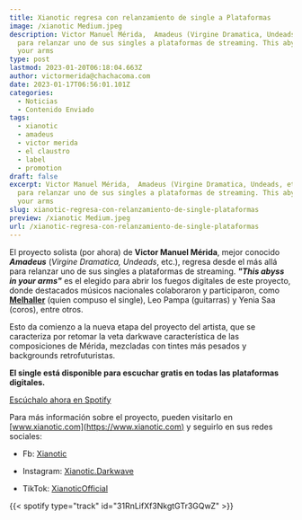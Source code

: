 ```yaml
---
title: Xianotic regresa con relanzamiento de single a Plataformas
image: /xianotic Medium.jpeg
description: Victor Manuel Mérida,  Amadeus (Virgine Dramatica, Undeads, etc.), regresa
  para relanzar uno de sus singles a plataformas de streaming. This abyss in
  your arms
type: post
lastmod: 2023-01-20T06:18:04.663Z
author: victormerida@chachacoma.com
date: 2023-01-17T06:56:01.101Z
categories:
  - Noticias
  - Contenido Enviado
tags:
  - xianotic
  - amadeus
  - victor merida
  - el claustro
  - label
  - promotion
draft: false
excerpt: Victor Manuel Mérida,  Amadeus (Virgine Dramatica, Undeads, etc.), regresa
  para relanzar uno de sus singles a plataformas de streaming. This abyss in
  your arms
slug: xianotic-regresa-con-relanzamiento-de-single-plataformas
preview: /xianotic Medium.jpeg
url: /xianotic-regresa-con-relanzamiento-de-single-plataformas
---
```


El proyecto solista (por ahora) de **Victor Manuel Mérida**, mejor conocido  _**Amadeus**_ (_Virgine Dramatica, Undeads_, etc.), regresa desde el más allá para relanzar uno de sus singles a plataformas de streaming. **_"This abyss in your arms"_** es el elegido para abrir los fuegos digitales de este proyecto, donde destacados músicos nacionales colaboraron y participaron, como **[Melhaller](https://open.spotify.com/artist/7kVnXhRBRsvMAvnyezpuMz?si=Dfa-ofYJQyG3ZvOkhKk_EQ)** (quien compuso el single), Leo Pampa (guitarras) y Yenia Saa (coros), entre otros.

Esto da comienzo a la nueva etapa del proyecto del artista, que se caracteriza por retomar la veta darkwave característica de las composiciones de Mérida, mezcladas con tintes más pesados y backgrounds retrofuturistas.

**El single está disponible para escuchar gratis en todas las plataformas digitales.**

[Escúchalo ahora en Spotify](https://open.spotify.com/track/31RnLifXf3NkgtGTr3GQwZ?si=6e382f17df7d41a4)

Para más información sobre el proyecto, pueden visitarlo en [www.xianotic.com](https://www.xianotic.com) y seguirlo en sus redes sociales:

- Fb: [Xianotic](https://www.facebook.com/Xianotic)

- Instagram: [Xianotic.Darkwave](https://www.instagram.com/Xianotic.Darkwave)

- TikTok: [XianoticOfficial](https://tiktok.com/XianoticOfficial)

{{< spotify type="track" id="31RnLifXf3NkgtGTr3GQwZ" >}}
